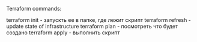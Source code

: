 Terraform commands:

terraform init - запускть ее в папке, где лежит скрипт
terraform refresh - update state of infrastructure
terraform plan - посмотреть что будет создано
terraform apply - выполнить скрипт
